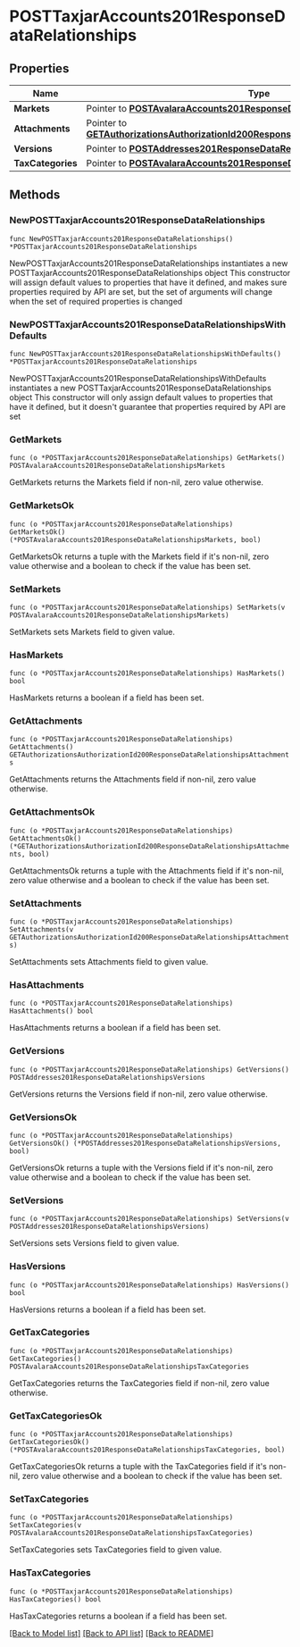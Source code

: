 # POSTTaxjarAccounts201ResponseDataRelationships

## Properties

Name | Type | Description | Notes
------------ | ------------- | ------------- | -------------
**Markets** | Pointer to [**POSTAvalaraAccounts201ResponseDataRelationshipsMarkets**](POSTAvalaraAccounts201ResponseDataRelationshipsMarkets.md) |  | [optional] 
**Attachments** | Pointer to [**GETAuthorizationsAuthorizationId200ResponseDataRelationshipsAttachments**](GETAuthorizationsAuthorizationId200ResponseDataRelationshipsAttachments.md) |  | [optional] 
**Versions** | Pointer to [**POSTAddresses201ResponseDataRelationshipsVersions**](POSTAddresses201ResponseDataRelationshipsVersions.md) |  | [optional] 
**TaxCategories** | Pointer to [**POSTAvalaraAccounts201ResponseDataRelationshipsTaxCategories**](POSTAvalaraAccounts201ResponseDataRelationshipsTaxCategories.md) |  | [optional] 

## Methods

### NewPOSTTaxjarAccounts201ResponseDataRelationships

`func NewPOSTTaxjarAccounts201ResponseDataRelationships() *POSTTaxjarAccounts201ResponseDataRelationships`

NewPOSTTaxjarAccounts201ResponseDataRelationships instantiates a new POSTTaxjarAccounts201ResponseDataRelationships object
This constructor will assign default values to properties that have it defined,
and makes sure properties required by API are set, but the set of arguments
will change when the set of required properties is changed

### NewPOSTTaxjarAccounts201ResponseDataRelationshipsWithDefaults

`func NewPOSTTaxjarAccounts201ResponseDataRelationshipsWithDefaults() *POSTTaxjarAccounts201ResponseDataRelationships`

NewPOSTTaxjarAccounts201ResponseDataRelationshipsWithDefaults instantiates a new POSTTaxjarAccounts201ResponseDataRelationships object
This constructor will only assign default values to properties that have it defined,
but it doesn't guarantee that properties required by API are set

### GetMarkets

`func (o *POSTTaxjarAccounts201ResponseDataRelationships) GetMarkets() POSTAvalaraAccounts201ResponseDataRelationshipsMarkets`

GetMarkets returns the Markets field if non-nil, zero value otherwise.

### GetMarketsOk

`func (o *POSTTaxjarAccounts201ResponseDataRelationships) GetMarketsOk() (*POSTAvalaraAccounts201ResponseDataRelationshipsMarkets, bool)`

GetMarketsOk returns a tuple with the Markets field if it's non-nil, zero value otherwise
and a boolean to check if the value has been set.

### SetMarkets

`func (o *POSTTaxjarAccounts201ResponseDataRelationships) SetMarkets(v POSTAvalaraAccounts201ResponseDataRelationshipsMarkets)`

SetMarkets sets Markets field to given value.

### HasMarkets

`func (o *POSTTaxjarAccounts201ResponseDataRelationships) HasMarkets() bool`

HasMarkets returns a boolean if a field has been set.

### GetAttachments

`func (o *POSTTaxjarAccounts201ResponseDataRelationships) GetAttachments() GETAuthorizationsAuthorizationId200ResponseDataRelationshipsAttachments`

GetAttachments returns the Attachments field if non-nil, zero value otherwise.

### GetAttachmentsOk

`func (o *POSTTaxjarAccounts201ResponseDataRelationships) GetAttachmentsOk() (*GETAuthorizationsAuthorizationId200ResponseDataRelationshipsAttachments, bool)`

GetAttachmentsOk returns a tuple with the Attachments field if it's non-nil, zero value otherwise
and a boolean to check if the value has been set.

### SetAttachments

`func (o *POSTTaxjarAccounts201ResponseDataRelationships) SetAttachments(v GETAuthorizationsAuthorizationId200ResponseDataRelationshipsAttachments)`

SetAttachments sets Attachments field to given value.

### HasAttachments

`func (o *POSTTaxjarAccounts201ResponseDataRelationships) HasAttachments() bool`

HasAttachments returns a boolean if a field has been set.

### GetVersions

`func (o *POSTTaxjarAccounts201ResponseDataRelationships) GetVersions() POSTAddresses201ResponseDataRelationshipsVersions`

GetVersions returns the Versions field if non-nil, zero value otherwise.

### GetVersionsOk

`func (o *POSTTaxjarAccounts201ResponseDataRelationships) GetVersionsOk() (*POSTAddresses201ResponseDataRelationshipsVersions, bool)`

GetVersionsOk returns a tuple with the Versions field if it's non-nil, zero value otherwise
and a boolean to check if the value has been set.

### SetVersions

`func (o *POSTTaxjarAccounts201ResponseDataRelationships) SetVersions(v POSTAddresses201ResponseDataRelationshipsVersions)`

SetVersions sets Versions field to given value.

### HasVersions

`func (o *POSTTaxjarAccounts201ResponseDataRelationships) HasVersions() bool`

HasVersions returns a boolean if a field has been set.

### GetTaxCategories

`func (o *POSTTaxjarAccounts201ResponseDataRelationships) GetTaxCategories() POSTAvalaraAccounts201ResponseDataRelationshipsTaxCategories`

GetTaxCategories returns the TaxCategories field if non-nil, zero value otherwise.

### GetTaxCategoriesOk

`func (o *POSTTaxjarAccounts201ResponseDataRelationships) GetTaxCategoriesOk() (*POSTAvalaraAccounts201ResponseDataRelationshipsTaxCategories, bool)`

GetTaxCategoriesOk returns a tuple with the TaxCategories field if it's non-nil, zero value otherwise
and a boolean to check if the value has been set.

### SetTaxCategories

`func (o *POSTTaxjarAccounts201ResponseDataRelationships) SetTaxCategories(v POSTAvalaraAccounts201ResponseDataRelationshipsTaxCategories)`

SetTaxCategories sets TaxCategories field to given value.

### HasTaxCategories

`func (o *POSTTaxjarAccounts201ResponseDataRelationships) HasTaxCategories() bool`

HasTaxCategories returns a boolean if a field has been set.


[[Back to Model list]](../README.md#documentation-for-models) [[Back to API list]](../README.md#documentation-for-api-endpoints) [[Back to README]](../README.md)


